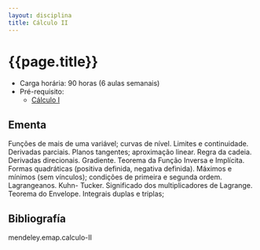 ```yaml
---
layout: disciplina
title: Cálculo II
---
```


# {{page.title}}

- Carga horária: 90 horas (6 aulas semanais) 
- Pré-requisito: 
    - [Cálculo I](calculo-I.html)

## Ementa 

Funções de mais de uma variável; curvas de nível. Limites e
continuidade. Derivadas parciais. Planos tangentes; aproximação
linear. Regra da cadeia. Derivadas direcionais. Gradiente. Teorema da
Função Inversa e Implícita. Formas quadráticas (positiva definida,
negativa definida). Máximos e mínimos (sem vínculos); condições de
primeira e segunda ordem. Lagrangeanos. Kuhn- Tucker. Significado dos
multiplicadores de Lagrange. Teorema do Envelope. Integrais duplas e
triplas;

## Bibliografía

mendeley.emap.calculo-II


